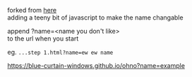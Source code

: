 forked from [here](https://github.com/rosepina/ohno)  
adding a teeny bit of javascript to make the name changable  

append ?name=\<name you don't like\>  
to the url when you start  

eg.    `...step 1.html?name=ew ew name`

https://blue-curtain-windows.github.io/ohno?name=example
